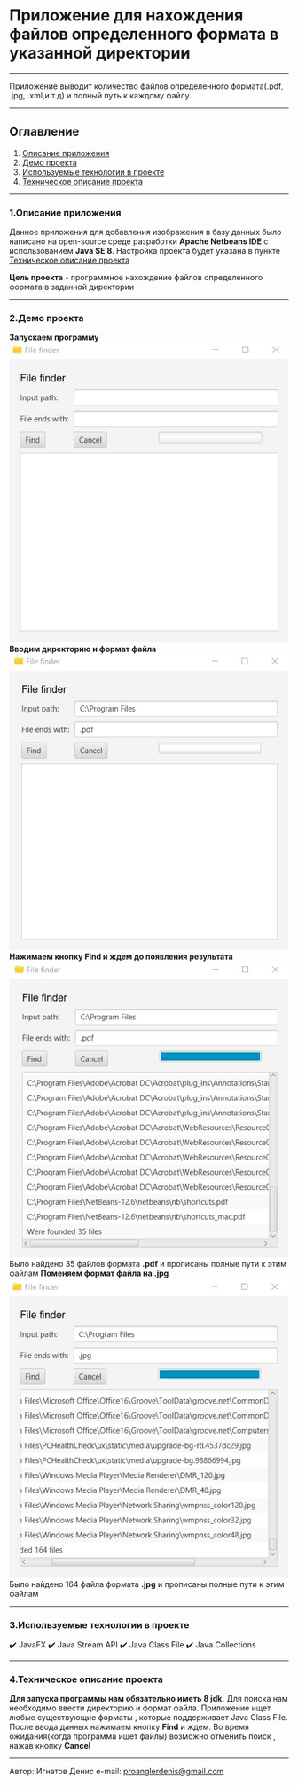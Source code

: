 # Приложение для нахождения файлов определенного формата в указанной директории
____
Приложение выводит количество файлов определенного формата(.pdf, .jpg, .xml,и т.д) и полный путь к каждому файлу.
___
## Оглавление
1. [Описание приложения](#anchor1)
2. [Демо проекта](#anchor2)
3. [Используемые технологии в проекте](#anchor3)
4. [Техническое описание проекта](#anchor4)
___
<a id="anchor1"></a>
### 1.Описание приложения
Данное приложения для добавления изображения в базу данных было написано на open-source среде разработки **Apache Netbeans IDE** с использованием **Java SE 8**. Настройка проекта будет указана в пункте [Техническое описание проекта](#anchor4)

**Цель проекта** - программное нахождение файлов определенного формата в заданной директории
___
<a id="anchor2"></a>
### 2.Демо проекта
**Запускаем программу** 
![avat](https://raw.githubusercontent.com/Denis-spec989/File-finder-application/master/assets/scr1(rew).jpg)
**Вводим директорию и формат файла**
![avat](https://raw.githubusercontent.com/Denis-spec989/File-finder-application/master/assets/scr2.jpg)
**Нажимаем кнопку Find и ждем до появления результата**
![avat](https://raw.githubusercontent.com/Denis-spec989/File-finder-application/master/assets/scr3.jpg)
Было найдено 35 файлов формата **.pdf** и прописаны полные пути к этим файлам
**Поменяем формат файла на .jpg**
![avat](https://raw.githubusercontent.com/Denis-spec989/File-finder-application/master/assets/scr4.jpg)
Было найдено 164 файла формата **.jpg** и прописаны полные пути к этим файлам
___
### 3.Используемые технологии в проекте
<a id="anchor3"></a>
:heavy_check_mark: JavaFX
:heavy_check_mark: Java Stream API
:heavy_check_mark: Java Class File
:heavy_check_mark: Java Collections
___
<a id="anchor4"></a>
### 4.Техническое описание проекта
**Для запуска программы нам обязательно иметь 8 jdk.**
Для поиска нам необходимо ввести директорию и формат файла. Приложение ищет любые существующие форматы , которые поддерживает Java Class File.
После ввода данных нажимаем кнопку **Find** и ждем. Во время ожидания(когда программа ищет файлы) возможно отменить поиск , нажав кнопку **Cancel**
___
Автор: Игнатов Денис
e-mail: proanglerdenis@gmail.com





